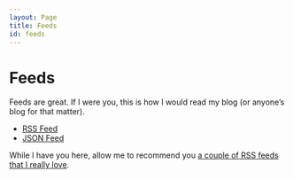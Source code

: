 ```yaml
---
layout: Page
title: Feeds
id: feeds
---
```


# Feeds

Feeds are great. If I were you, this is how I would read my blog (or anyone’s blog for that matter).

- [RSS Feed](../feed.xml)
- [JSON Feed](../feed.json)

While I have you here, allow me to recommend you [a couple of RSS feeds that I really love](/2019/i-love-rss/).
